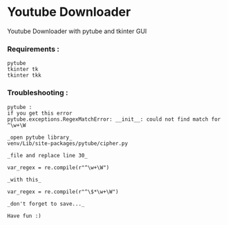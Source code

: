 # Youtube Downloader

Youtube Downloader with pytube and tkinter GUI

### Requirements :
    pytube
    tkinter tk
    tkinter tkk

### Troubleshooting :
    pytube :
    if you get this error
    pytube.exceptions.RegexMatchError: __init__: could not find match for ^\w+\W
    
    _open pytube library_
    venv/Lib/site-packages/pytube/cipher.py
    
    _file and replace line 30_ 
    
    var_regex = re.compile(r"^\w+\W")
    
    _with this_

    var_regex = re.compile(r"^\$*\w+\W")

    _don't forget to save..._

    Have fun :)

    



